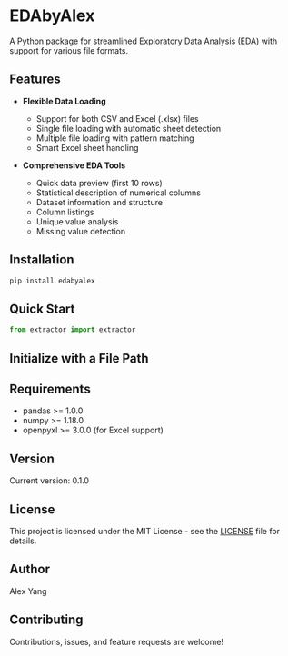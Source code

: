 # EDAbyAlex

A Python package for streamlined Exploratory Data Analysis (EDA) with support for various file formats.

## Features

- **Flexible Data Loading**
  - Support for both CSV and Excel (.xlsx) files
  - Single file loading with automatic sheet detection
  - Multiple file loading with pattern matching
  - Smart Excel sheet handling

- **Comprehensive EDA Tools**
  - Quick data preview (first 10 rows)
  - Statistical description of numerical columns
  - Dataset information and structure
  - Column listings
  - Unique value analysis
  - Missing value detection

## Installation

```bash
pip install edabyalex
```

## Quick Start

```python
from extractor import extractor
```

## Initialize with a File Path 

## Requirements

- pandas >= 1.0.0
- numpy >= 1.18.0
- openpyxl >= 3.0.0 (for Excel support)

## Version

Current version: 0.1.0

## License

This project is licensed under the MIT License - see the [LICENSE](LICENSE) file for details.

## Author

Alex Yang

## Contributing

Contributions, issues, and feature requests are welcome!
